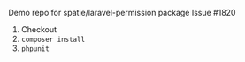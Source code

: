 Demo repo for spatie/laravel-permission package Issue #1820

1. Checkout
2. `composer install`
3. `phpunit`
